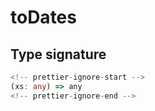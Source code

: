 # toDates

## Type signature

```typescript
<!-- prettier-ignore-start -->
(xs: any) => any
<!-- prettier-ignore-end -->
```
